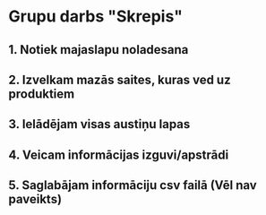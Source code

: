 # Grupu darbs "Skrepis"

## 1. Notiek majaslapu noladesana

## 2. Izvelkam mazās saites, kuras ved uz produktiem

## 3. Ielādējam visas austiņu lapas

## 4. Veicam informācijas izguvi/apstrādi

## 5. Saglabājam informāciju csv failā (Vēl nav paveikts)
